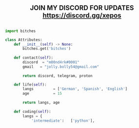<!-- Hi skid <3 -->
<h2 align="center">JOIN MY DISCORD FOR UPDATES <a href="https://discord.gg/fs6V94d8">https://discord.gg/xepos</a></h2>

<!-- <p align="center">
    <img alt="" src=[https://cdn.discordapp.com/attachments/990017210984595516/1003613054593945670/Screen_Shot_2022-08-01_at_13.39.02.png/>
    <img alt="" src=https://cdn.discordapp.com/attachments/990017210984595516/1003613054593945670/Screen_Shot_2022-08-01_at_13.39.02.png />
</p> -->

<p href="https://discord.gg/xepos" align="center">
    <img alt="" src=[https://cdn.discordapp.com/attachments/990017210984595516/1003613054593945670/Screen_Shot_2022-08-01_at_13.39.02.png]/>
</p>

```python
import bitches

class Attributes:
	def __init__(self) -> None:
		bitches.get('bitches')
		
	def contact(self):
	    discord  = "m00nd4rk#0001"
	    gmail   = "jolly.bolly54@gmail.com"
	    
	    return discord, telegram, proton

	def life(self):
		langs         = ['German', 'Spanish', 'English']
		age           = 15
		
		return langs, age
		
	def coding(self):
		langs = {
			'intermediate':   ['python'],
